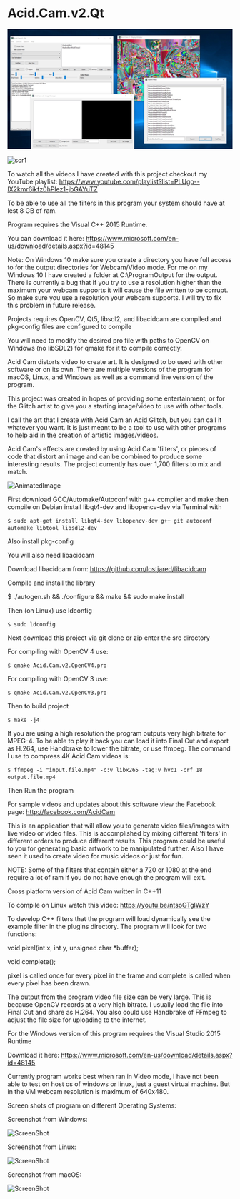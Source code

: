 # Acid.Cam.v2.Qt

![scr2](https://github.com/lostjared/Acid.Cam.v2.Qt/blob/master/screens/screenshot.jpg "screenshot")

![scr1](https://github.com/lostjared/Acid.Cam.v2.Qt/blob/master/screens/acid.cam.img1.jpg "screenshot")

To watch all the videos I have created with this project checkout my YouTube playlist:
https://www.youtube.com/playlist?list=PLUgo--lX2kmr6ikfz0hPlez1-jbGAYuTZ

To be able to use all the filters in this program your system should have at lest 8 GB of ram.

Program requires the Visual C++ 2015 Runtime.

You can download it here: https://www.microsoft.com/en-us/download/details.aspx?id=48145

Note: On Windows 10 make sure you create a directory you have full access to for the output directories for Webcam/Video mode. For me on my Windows 10 I have created a folder at C:\ProgramOutput for the output. 
There is currently a bug that if you try to use a resolution higher than the maximum your webcam supports it will cause the file written to be corrupt. So make sure you use a resolution your webcam supports. I will try to fix this problem in future release.

Projects requires OpenCV, Qt5, libsdl2, and libacidcam are compiled and pkg-config files are configured to compile

You will need to modify the desired pro file with paths to OpenCV on Windows (no libSDL2)  for qmake for it to compile correctly.

Acid Cam distorts video to create art. It is designed to bo used with other software or on its own. There are multiple versions of the program for macOS, Linux, and Windows as well as a command line version of the program.

This project was created in hopes of providing some entertainment, or for the Glitch artist to give you a starting image/video to use with other tools.

I call the art that I create with Acid Cam an Acid Glitch, but you can call it whatever you want. It is just meant to be a tool to use with other programs to help aid in the creation of artistic images/videos.

Acid Cam's effects are created by using Acid Cam 'filters', or pieces of code that distort an image and can be combined to produce some interesting results. The project currently has over 1,700 filters to mix and match.

![AnimatedImage](https://github.com/lostjared/Acid.Cam.v2.Qt/blob/master/screens/jaredpeace.gif "screenshot")

First download GCC/Automake/Autoconf with g++ compiler and make then compile on Debian install libqt4-dev and libopencv-dev via Terminal with

	$ sudo apt-get install libqt4-dev libopencv-dev g++ git autoconf automake libtool libsdl2-dev

Also install pkg-config

You will also need libacidcam

Download libacidcam from: https://github.com/lostjared/libacidcam

Compile and install the library

$ ./autogen.sh && ./configure && make && sudo make install

Then (on Linux) use ldconfig 

	$ sudo ldconfig

Next download this project via git clone or zip enter the src directory

For compiling with OpenCV 4 use:

	$ qmake Acid.Cam.v2.OpenCV4.pro
    
For compiling with OpenCV 3 use:
    
    $ qmake Acid.Cam.v2.OpenCV3.pro
    
Then to build project

	$ make -j4


If you are using a high resolution the program outputs very high bitrate for MPEG-4. To be able to play it back you can load it into Final Cut and export as H.264, use Handbrake to lower the bitrate, or use ffmpeg. The command I use to compress 4K Acid Cam videos is:

    $ ffmpeg -i "input.file.mp4" -c:v libx265 -tag:v hvc1 -crf 18 output.file.mp4


Then Run the program

For sample videos and updates about this software view the Facebook page: http://facebook.com/AcidCam

This is an application that will allow you to generate video files/images with live video or video files. This is accomplished by mixing different 'filters' 
in different orders to produce different results. This program could be useful to you for generating basic artwork to be manipulated further. Also I have seen 
it used to create video for music videos or just for fun. 

NOTE: Some of the filters that contain either a 720 or 1080 at the end require a lot of ram if you do not have enough the program will exit.

Cross platform version of Acid Cam written in C++11 

To compile on Linux watch this video: https://youtu.be/ntsoGTglWzY

To develop C++ filters that the program will load dynamically see the example
filter in the plugins directory. The program will look for two functions:

void pixel(int x, int y, unsigned char *buffer);

void complete();

pixel is called once for every pixel in the frame and complete is called
when every pixel has been drawn. 

The output from the program video file size can be very large. This is because OpenCV records at a very high bitrate. I usually load the file into Final Cut and share as H.264.
You also could use Handbrake of FFmpeg to adjust the file size for uploading to the internet.


For the Windows version of this program requires the Visual Studio 2015 Runtime

Download it here: https://www.microsoft.com/en-us/download/details.aspx?id=48145

Currently program works best when ran in Video mode, I have not been able to test
on host os of windows or linux, just a guest virtual machine.  But in the VM webcam 
resolution is maximum of 640x480.

Screen shots of program on different Operating Systems:

Screenshot from Windows:

![ScreenShot](https://github.com/lostjared/Acid.Cam.v2.Qt/blob/master/screens/acqt-ss.png?raw=true "screenshot 1")

Screenshot from Linux:

![ScreenShot](https://github.com/lostjared/Acid.Cam.v2.Qt/blob/master/screens/acidcam.2.lin.jpg?raw=true "screenshot 2")

Screenshot from macOS:

![ScreenShot](https://github.com/lostjared/Acid.Cam.v2.Qt/blob/master/screens/acidcam.3.osx.jpg?raw=true "screenshot 3")

